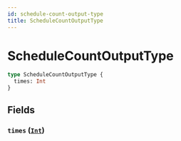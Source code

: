 ```yaml
---
id: schedule-count-output-type
title: ScheduleCountOutputType
---
```


 # ScheduleCountOutputType





```graphql
type ScheduleCountOutputType {
  times: Int
}
```


## Fields

### `times` ([`Int`](/scalars/int))






